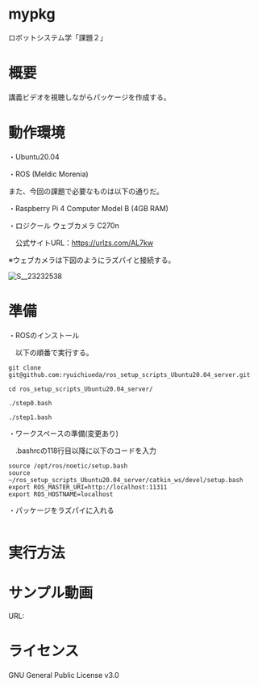 # mypkg

ロボットシステム学「課題２」

# 概要

講義ビデオを視聴しながらパッケージを作成する。

# 動作環境

・Ubuntu20.04

・ROS (Meldic Morenia)

また、今回の課題で必要なものは以下の通りだ。

・Raspberry Pi 4 Computer Model B (4GB RAM)

・ロジクール ウェブカメラ C270n 

　公式サイトURL：https://urlzs.com/AL7kw
 
※ウェブカメラは下図のようにラズパイと接続する。

![S__23232538](https://user-images.githubusercontent.com/94817675/148517303-4502f90a-ac4e-48e4-8046-bf1a5789f41c.jpg)

# 準備

・ROSのインストール

　以下の順番で実行する。
 
 ```
 git clone git@github.com:ryuichiueda/ros_setup_scripts_Ubuntu20.04_server.git
 
 cd ros_setup_scripts_Ubuntu20.04_server/
 
 ./step0.bash
 
 ./step1.bash
 ```

・ワークスペースの準備(変更あり)

　.bashrcの118行目以降に以下のコードを入力

 ```
 source /opt/ros/noetic/setup.bash
 source ~/ros_setup_scripts_Ubuntu20.04_server/catkin_ws/devel/setup.bash
 export ROS_MASTER_URI=http://localhost:11311
 export ROS_HOSTNAME=localhost
 ```

・パッケージをラズパイに入れる

 ```
 
 ```
 
# 実行方法

# サンプル動画

URL:

# ライセンス

GNU General Public License v3.0　
